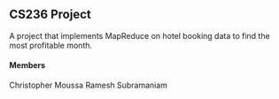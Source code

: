 ## CS236 Project

A project that implements MapReduce on hotel booking data to find the most
profitable month.

#### Members
Christopher Moussa
Ramesh Subramaniam
